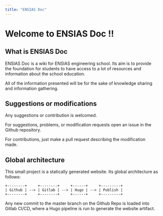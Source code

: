```yaml
---
title: "ENSIAS Doc"
---
```


# **Welcome to ENSIAS Doc !!**

## What is ENSIAS Doc

ENSIAS Doc is a wiki for ENSIAS engineering school. Its aim is to provide the foundation for students to have access to a lot of resources and information about the school education.

All of the information presented will be for the sake of knowledge sharing and information gathering.

## Suggestions or modifications

Any suggestions or contribution is welcomed. 

For suggestions, problems, or modification requests open an issue in the Github repository.

For contributions, just make a pull request describing the modification made.

## Global architecture

This small project is a statically generated website. Its global architecture as follows:

```
+--------+     +--------+     +------+     +---------+
| Github | --> | Gitlab | --> | Hugo | --> | Publish |
+--------+     +--------+     +------+     +---------+
```

Any new commit to the master branch on the Github Repo is loaded into Gitlab CI/CD, where a Hugo pipeline is run to generate the website artifact. 
